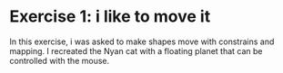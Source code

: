 # Exercise 1: i like to move it

In this exercise, i was asked to make shapes move with constrains and mapping. I recreated the Nyan cat with a floating planet that can be controlled with the mouse.